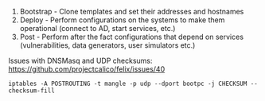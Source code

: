 1. Bootstrap - Clone templates and set their addresses and hostnames
2. Deploy - Perform configurations on the systems to make them operational (connect to AD, start services, etc.)
3. Post - Perform after the fact configurations that depend on services (vulnerabilities, data generators, user simulators etc.)


Issues with DNSMasq and UDP checksums: https://github.com/projectcalico/felix/issues/40
```
iptables -A POSTROUTING -t mangle -p udp --dport bootpc -j CHECKSUM --checksum-fill
```